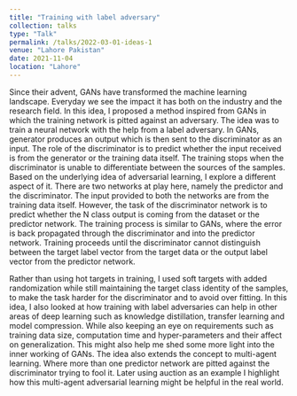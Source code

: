 ```yaml
---
title: "Training with label adversary"
collection: talks
type: "Talk"
permalink: /talks/2022-03-01-ideas-1
venue: "Lahore Pakistan"
date: 2021-11-04
location: "Lahore"
---
```


Since their advent, GANs have transformed the machine learning landscape. Everyday we see the impact it has both on the industry and the research
field. In this idea, I proposed a method inspired from GANs in which the training network is pitted against an adversary. The idea was to train a neural network
with the help from a label adversary. In GANs, generator produces an output which is then sent to the discriminator as an input. The role of the discriminator is to predict whether the input received is from the generator or the training data itself. The training stops when the discriminator is unable to differentiate
between the sources of the samples.
Based on the underlying idea of adversarial learning, I explore a different aspect of it. There are two networks at play here, namely the predictor and
the discriminator. The input provided to both the networks are from the training data itself. However, the task of the discriminator network is to predict
whether the N class output is coming from the dataset or the predictor network. The training process is similar to GANs, where the error is back propagated through
the discriminator and into the predictor network. Training proceeds until the discriminator cannot distinguish between the target label vector from the target data or the output label vector from the predictor network.

Rather than using hot targets in training, I used soft targets with added randomization while still maintaining the target class identity of the samples, to make
the task harder for the discriminator and to avoid over fitting.
In this idea, I also looked at how training with label adversaries can help in other areas of deep learning such as knowledge distillation, transfer learning
and model compression. While also keeping an eye on requirements such as training data size, computation time and hyper-parameters and their affect on
generalization. This might also help me shed some more light into the inner working of GANs.
The idea also extends the concept to multi-agent learning. Where more than one predictor network are pitted against the discriminator trying to fool it.
Later using auction as an example I highlight how this multi-agent adversarial learning might be helpful in the real world.
